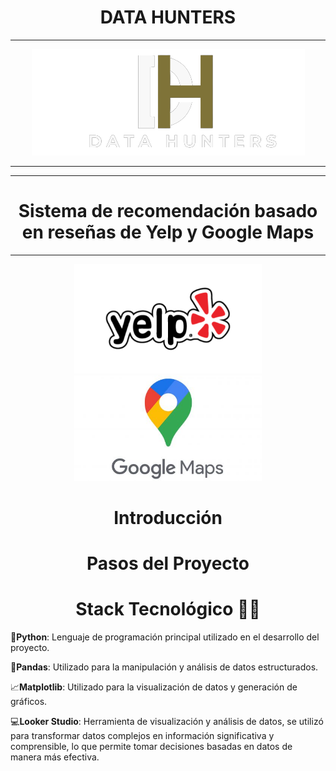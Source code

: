<h1 align="center"> DATA HUNTERS</h1>
<hr>

<p align="center">
  <img src="src/Huntersb.png" alt="Hunters">
</p>
<hr>

<hr>
<h1 align="center">Sistema de recomendación basado en reseñas de Yelp y Google Maps</h1>
<hr>

<p align="center">
  <img src="src/Yelp.png" alt="Yelp" width="300"> <img src="src/Maps.jpeg" alt="Maps" width="300">
</p>


<h1 align="center">Introducción</h1>



<h1 align="center">Pasos del Proyecto</h1>



<h1 align="center">Stack Tecnológico 👨‍💻</h1>



<p align="justify"> 

  🐍**Python**: Lenguaje de programación principal utilizado en el desarrollo del proyecto.

  🐼**Pandas**: Utilizado para la manipulación y análisis de datos estructurados.

  📈**Matplotlib**: Utilizado para la visualización de datos y generación de gráficos.
  
  💻**Looker Studio**: Herramienta de visualización y análisis de datos, se utilizó para transformar datos complejos en información significativa y comprensible, lo que permite tomar decisiones basadas en datos de manera más efectiva.
  </p>